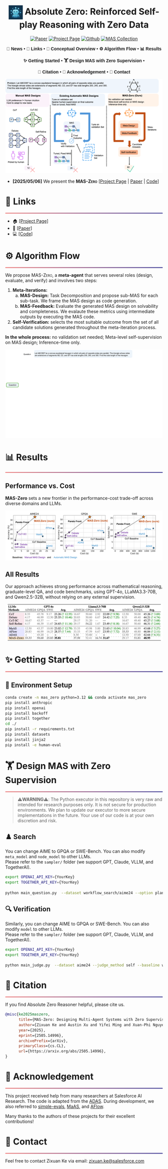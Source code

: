 <div align="center">

<h1 align="center">
  <img src="./figures/mas_zero.png" alt="MAS-Zero Icon" height="45" style="vertical-align: middle;">
  Absolute Zero: Reinforced Self-play Reasoning with Zero Data
</h1>
<!-- #  Absolute Zero:  Reinforced Self-play Reasoning with Zero Data -->

[![Paper](https://img.shields.io/badge/paper-A42C25?style=for-the-badge&logo=arxiv&logoColor=white)](https://arxiv.org/abs/2505.14996)    [![Project Page](https://img.shields.io/badge/Project%20Page-blue?style=for-the-badge&logo=snowflake&logoColor=white&labelColor=black)](https://mas-design.github.io/)    [![Github](https://img.shields.io/badge/Code-000000?style=for-the-badge&logo=github&logoColor=000&logoColor=white)](https://github.com/SalesforceAIResearch/MAS-Zero)    [![MAS Collection](https://img.shields.io/badge/MAS_Collection-fcd022?style=for-the-badge&logo=huggingface&logoColor=000)](https://mas-design.github.io/mas_collection.html)

<div align="center" style="font-family: Arial, sans-serif;">
  <p>
    <a href="#news" style="text-decoration: none; font-weight: bold;">🎉 News</a> •
    <a href="#links" style="text-decoration: none; font-weight: bold;">🔗 Links</a> •
    <a href="#todo" style="text-decoration: none; font-weight: bold;">📝 Conceptual Overview</a> •
    <a href="#algorithm-flow" style="text-decoration: none; font-weight: bold;">⚙️ Algorithm Flow</a> •
    <a href="#results" style="text-decoration: none; font-weight: bold;">📊 Results</a>
  </p>
  <p>
    <a href="#getting-started" style="text-decoration: none; font-weight: bold;">✨ Getting Started</a> •
    <a href="#training" style="text-decoration: none; font-weight: bold;">🏋️ Design MAS with Zero Supervision</a> •
    <!-- <a href="#usage" style="text-decoration: none; font-weight: bold;">🔧 Usage</a> • -->
    <!-- <a href="#evaluation-code" style="text-decoration: none; font-weight: bold;">📃 Evaluation</a> -->
  </p>
  <p>
    <a href="#citation" style="text-decoration: none; font-weight: bold;">🎈 Citation</a> •
    <a href="#acknowledgement" style="text-decoration: none; font-weight: bold;">🌻 Acknowledgement</a> •
    <a href="#contact" style="text-decoration: none; font-weight: bold;">📧 Contact</a>
    <!-- <a href="#star-history" style="text-decoration: none; font-weight: bold;">📈 Star History</a> -->
  </p>
</div>

</div>

![Conceptual Overview](figures/contrast_high_level.png)

<!-- ============================================== -->

- **[2025/05/06]** We present the **<span style="font-variant: small-caps;">MAS-Zero</span>** [[Project Page](https://mas-design.github.io/) | [Paper](https://arxiv.org/abs/2505.14996) | [Code](https://github.com/SalesforceAIResearch/MAS-Zero)]
 <!-- | [Model(s)](https://huggingface.co/collections/andrewzh/absolute-zero-reasoner-68139b2bca82afb00bc69e5b) | [Logs](https://wandb.ai/andrewzhao112/AbsoluteZeroReasoner)]. -->

<!-- ============================================== -->
<div align="left">
  <h1 id="links">🔗 Links</h1>
  <hr style="height: 3px; background: linear-gradient(90deg, #EF8E8D, #5755A3); border: none; border-radius: 3px;">
</div>

- 🏠 [[Project Page]](https://mas-design.github.io/)
- 📜 [[Paper]](https://arxiv.org/abs/2505.14996)
- 💻 [[Code]](https://github.com/SalesforceAIResearch/MAS-Zero)
<!-- - 🤗 [[Models]](https://huggingface.co/collections/andrewzh/absolute-zero-reasoner-68139b2bca82afb00bc69e5b) -->
<!-- - 📁 [[Logs]](https://wandb.ai/andrewzhao112/AbsoluteZeroReasoner) -->

<!-- ============================================== -->
<!-- <div align="left">
  <h1 id="todo">📝 Roadmap</h1>
  <hr style="height: 3px; background: linear-gradient(90deg, #EF8E8D, #5755A3); border: none; border-radius: 3px;">
</div> -->

<!-- Roadmap Item: Completed -->
<!-- <div style="margin-bottom: 0.8rem; padding: 0.8rem 1.2rem; background-color: rgba(87, 85, 163, 0.1); border-left: 5px solid #5755A3; border-radius: 8px; display: flex; align-items: center;">
  <span style="font-size: 1.2em; margin-right: 0.8rem; color: #5755A3;">✅</span>
  <span style="text-decoration: line-through; color: #AAA; font-size: 1.1em;">Release training code</span> Increased size, lighter gray for contrast -->
<!-- </div> -->

<!-- Roadmap Item: Pending -->
<!-- <div style="margin-bottom: 0.8rem; padding: 0.8rem 1.2rem; background-color: rgba(239, 142, 141, 0.2); border-left: 5px solid #EF8E8D; border-radius: 8px; display: flex; align-items: center;">
  <span style="font-size: 1.2em; margin-right: 0.8rem; color: #EF8E8D;">⏳</span>
  <span style="color: #FFF; font-size: 1.1em; font-weight: 500;">Release evaluation code</span> Increased size, color #FFF, slight bold -->
<!-- </div> -->

<!-- Roadmap Item: Pending -->
<!-- <div style="margin-bottom: 0.8rem; padding: 0.8rem 1.2rem; background-color: rgba(239, 142, 141, 0.2); border-left: 5px solid #EF8E8D; border-radius: 8px; display: flex; align-items: center;">
  <span style="font-size: 1.2em; margin-right: 0.8rem; color: #EF8E8D;">⏳</span>
  <span style="color: #FFF; font-size: 1.1em; font-weight: 500;">Update veRL</span> Increased size, color #FFF, slight bold -->
<!-- </div> -->

<!-- Roadmap Item: Pending -->
<!-- <div style="margin-bottom: 0.8rem; padding: 0.8rem 1.2rem; background-color: rgba(239, 142, 141, 0.2); border-left: 5px solid #EF8E8D; border-radius: 8px; display: flex; align-items: center;">
  <span style="font-size: 1.2em; margin-right: 0.8rem; color: #EF8E8D;">⏳</span>
  <span style="color: #FFF; font-size: 1.1em; font-weight: 500;">Upgrade Python executor</span> Increased size, color #FFF, slight bold -->
<!-- </div> -->

<!-- ============================================== -->
<div align="left">
  <h1 id="algorithm-flow">⚙️ Algorithm Flow</h1>
  <hr style="height: 3px; background: linear-gradient(90deg, #EF8E8D, #5755A3); border: none; border-radius: 3px;">
</div>

<p>
  We propose <span style="font-variant: small-caps;">MAS-Zero</span>, a <strong>meta-agent</strong> that serves several roles (design, evaluate, and verify) and involves two steps:
</p>
<ol>
  <li>
    <strong>Meta-Iterations:</strong>
    <ol style="margin-top: 0;" type="a">
      <li><strong>MAS-Design:</strong> Task Decomposition and propose sub-MAS for each sub-task. We frame the MAS design as code generation.</li>
      <li><strong>MAS-Feedback:</strong> Evaluate the generated MAS design on solvability and completeness. We evalaute these metrics using intermediate outputs by executing the MAS code.
      </li>
    </ol>
  </li>
  <li>
    <strong>Self-Verification:</strong>
    selects the most suitable outcome from the set of all candidate solutions generated throughout the meta-iteration process.
  </li>
</ol>

<p>
  <strong>In the whole process:</strong> no validation set needed; Meta-level self-supervision on MAS design; Inference-time only.
</p>

![MAS Zero Overview](figures/overview_with_prompt_mas_zero.gif)

<!-- ============================================== -->
<div align="left">
  <h1 id="results">📊 Results</h1>
  <hr style="height: 3px; background: linear-gradient(90deg, #EF8E8D, #5755A3); border: none; border-radius: 3px;">
</div>

## Performance vs. Cost
**MAS-Zero** sets a new frontier in the performance-cost trade-off across diverse domains and LLMs.

![Performance cs. Cost](figures/pareto_frontier.png)

## All Results

Our approach achieves strong performance across mathematical reasoning, graduate-level QA, and code benchmarks, using GPT-4o, LLaMA3.3-70B, and Qwen2.5-32B, without relying on any external supervision.


![Overall Performance](figures/overall_results.png)


<!-- ============================================== -->
<div align="left">
  <h1 id="getting-started">✨ Getting Started</h1>
  <hr style="height: 3px; background: linear-gradient(90deg, #EF8E8D, #5755A3); border: none; border-radius: 3px;">
</div>

## 🎄 Environment Setup
```bash
conda create -n mas_zero python=3.12 && conda activate mas_zero
pip install anthropic
pip install openai
pip install backoff
pip install together
cd ./
pip install -r requirements.txt
pip install datasets
pip install jinja2
pip install -e human-eval
```

<!-- ## 💾 Data Processing
### Process evaluation data on CruxEval / LiveCodeBench Execution during AZR Self-play
```bash
python -m absolute_zero_reasoner.data_construction.process_code_reasoning_data
``` -->

<!-- ============================================== -->
<div align="left">
  <h1 id="training">🏋️ Design MAS with Zero Supervision</h1>
  <hr style="height: 3px; background: linear-gradient(90deg, #EF8E8D, #5755A3); border: none; border-radius: 3px;">
</div>

> **⚠️WARNING⚠️**: The Python executor in this repository is very raw and intended for research purposes only. It is not secure for production environments. We plan to update our executor to more secure implementations in the future. Your use of our code is at your own discretion and risk.


<!-- ## 🫛 Seeding (Optional)
We provide the seed datasets we collected by prompting each model in data/. If you want to create your own seed data, use the following script:
```bash
export OUTPUT_SEED_PATH=data/<new_ded_abd_seed_data_name>.jsonl
export OUTPUT_CODE_F_SEED_PATH=data/<new_ind_seed_data_name>.jsonl
bash scripts/seeding/<7b|14b|coder3b|coder7b|coder14b|llama>.sh
``` -->

## ♟️ Search
<!-- 3b models need 2 X 80gb GPUs, 7/8b models need 4 X 80gb, 14b requires 8 X 80gb
```bash
bash scripts/selfplay/<7b|14b|coder3b|coder7b|coder14b|llama>.sh
``` -->
You can change AIME to GPQA or SWE-Bench. You can also modify `meta_model` and `node_model` to other LLMs.  
Please refer to the `sampler/` folder (we support GPT, Claude, VLLM, and TogetherAI).

```bash
export OPENAI_API_KEY={YourKey}
export TOGETHER_API_KEY={YourKey}

python main_question.py  --dataset workflow_search/aime24 --option plan --meta_model gpt-4o_chatgpt --node_model gpt-4o_chatgpt --verifier_model gpt-4o_chatgpt --blocks COT COT_SC Reflexion LLM_debate --use_oracle_verifier --defer_verifier --n_generation 5 

```

## 🔍 Verification

Similarly, you can change AIME to GPQA or SWE-Bench. You can also modify `model` to other LLMs.  
Please refer to the `sampler/` folder (we support GPT, Claude, VLLM, and TogetherAI).

```bash
export OPENAI_API_KEY={YourKey}
export TOGETHER_API_KEY={YourKey}

python main_judge.py  --dataset aime24 --judge_method self --baseline workflow_search --model gpt-4o_chatgpt --min_sample 0 --max_sample 30 --max_response_per_sample 5 

```


<!-- ## 🌚 Resuming Runs
When resuming runs, put the original run wandb id into the script, i.e., `trainer.wandb_run_id=<run_id>`. -->

<!-- ## 🤗 Converting veRL checkpoints to HF format
```bash
python -m absolute_zero_reasoner.utils.convert2hf \
  <veRL_ckpt_path>/actor \
  <veRL_ckpt_path>/actor/huggingface/ \
  <hf_ckpt_path>
``` -->

<!-- ## 📈Design Your Own Intrinsic Rewards!
In configs, just add your own rewards to `azr.reward.generation_reward_config`, check the ones already implemented such as diversity and complexity rewards. Be Creative! -->

<!-- ============================================== -->
<!-- <div align="left">
  <h1 id="usage">🔧 Usage</h1>
  <hr style="height: 3px; background: linear-gradient(90deg, #EF8E8D, #5755A3); border: none; border-radius: 3px;">
</div>

We use the Deepseek R1 <think> & <answer> tags as prompt template:

```
A conversation between User and Assistant. The user asks a question, and the Assistant solves it. The assistant first thinks about the reasoning process in the mind and then provides the user with the answer. The reasoning process and answer are enclosed within <think> </think> and <answer> </answer> tags, respectively, i.e., <think> reasoning process here </think> <answer> answer here </answer>. User: {question}\nAssistant: <think>
``` -->

<!-- ============================================== -->
<!-- <div align="left">
  <h1 id="evaluation-code">📃 Evaluation Code</h1>
  <hr style="height: 3px; background: linear-gradient(90deg, #EF8E8D, #5755A3); border: none; border-radius: 3px;">
</div>

TODO -->

<!-- ============================================== -->
<div align="left">
  <h1 id="citation">🎈 Citation</h1>
  <hr style="height: 3px; background: linear-gradient(90deg, #EF8E8D, #5755A3); border: none; border-radius: 3px;">
</div>

If you find Absolute Zero Reasoner helpful, please cite us.

```bibtex
@misc{ke2025maszero,
      title={MAS-Zero: Designing Multi-Agent Systems with Zero Supervision}, 
      author={Zixuan Ke and Austin Xu and Yifei Ming and Xuan-Phi Nguyen and Caiming Xiong and Shafiq Joty},
      year={2025},
      eprint={2505.14996},
      archivePrefix={arXiv},
      primaryClass={cs.CL},
      url={https://arxiv.org/abs/2505.14996}, 
}
```

<!-- ============================================== -->
<div align="left">
  <h1 id="acknowledgement">🌻 Acknowledgement</h1>
  <hr style="height: 3px; background: linear-gradient(90deg, #EF8E8D, #5755A3); border: none; border-radius: 3px;">
</div>
<!-- This project received help from many researchers at Salesforce AI Research. The code is adapted from the [ADAS](https://github.com/ShengranHu/ADAS). During development, we also referred to [simple-evals](https://github.com/openai/simple-evals), [MaAS](https://github.com/bingreeky/MaAS), and [AFlow](https://github.com/FoundationAgents/AFlow).   -->

This project received help from many researchers at Salesforce AI Research. The code is adapted from the [ADAS](https://github.com/ShengranHu/ADAS). During development, we also referred to [simple-evals](https://github.com/openai/simple-evals), [MaAS](https://github.com/bingreeky/MaAS), and [AFlow](https://github.com/FoundationAgents/AFlow).  

Many thanks to the authors of these projects for their excellent contributions!

<!-- ============================================== -->
<div align="left">
  <h1 id="contact">📧 Contact</h1>
  <hr style="height: 3px; background: linear-gradient(90deg, #EF8E8D, #5755A3); border: none; border-radius: 3px;">
</div>

Feel free to contact Zixuan Ke via email: zixuan.ke@salesforce.com

<!-- ============================================== -->
<!-- <div align="left">
  <h1 id="star-history">📈 Star History</h1>
  <hr style="height: 3px; background: linear-gradient(90deg, #EF8E8D, #5755A3); border: none; border-radius: 3px;">
</div> -->

<!-- [![Star History Chart](https://api.star-history.com/svg?repos=LeapLabTHU/Absolute-Zero-Reasoner&type=Date)](https://www.star-history.com/#LeapLabTHU/Absolute-Zero-Reasoner&Date) -->